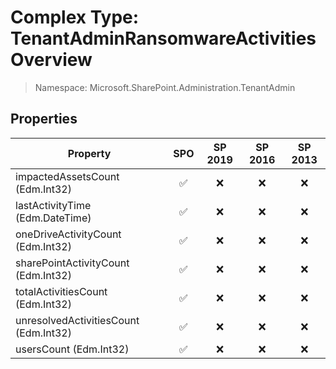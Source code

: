 # Complex Type: TenantAdminRansomwareActivitiesOverview

> Namespace: Microsoft.SharePoint.Administration.TenantAdmin

## Properties

Property | SPO | SP 2019 | SP 2016 | SP 2013
----------|:---:|:-------:|:-------:|:-------:
impactedAssetsCount (Edm.Int32) | ✅ | ❌ | ❌ | ❌
lastActivityTime (Edm.DateTime) | ✅ | ❌ | ❌ | ❌
oneDriveActivityCount (Edm.Int32) | ✅ | ❌ | ❌ | ❌
sharePointActivityCount (Edm.Int32) | ✅ | ❌ | ❌ | ❌
totalActivitiesCount (Edm.Int32) | ✅ | ❌ | ❌ | ❌
unresolvedActivitiesCount (Edm.Int32) | ✅ | ❌ | ❌ | ❌
usersCount (Edm.Int32) | ✅ | ❌ | ❌ | ❌